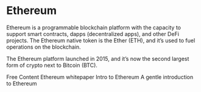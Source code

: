 # Ethereum

Ethereum is a programmable blockchain platform with the capacity to support smart contracts, dapps (decentralized apps), and other DeFi projects. The Ethereum native token is the Ether (ETH), and it’s used to fuel operations on the blockchain.

The Ethereum platform launched in 2015, and it’s now the second largest form of crypto next to Bitcoin (BTC).

<ResourceGroupTitle>Free Content</ResourceGroupTitle>
<BadgeLink colorScheme='yellow' badgeText='Read' href='https://ethereum.org/en/whitepaper/'>Ethereum whitepaper</BadgeLink>
<BadgeLink colorScheme='yellow' badgeText='Read' href='https://ethereum.org/en/developers/docs/intro-to-ethereum/'>Intro to Ethereum</BadgeLink>
<BadgeLink colorScheme='yellow' badgeText='Read' href='https://bitsonblocks.net/2016/10/02/gentle-introduction-ethereum/'>A gentle introduction to Ethereum</BadgeLink>
